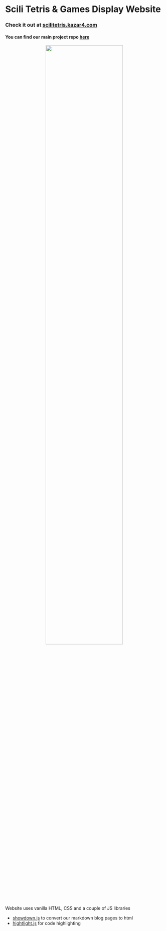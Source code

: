 # Scili Tetris & Games Display Website

### Check it out at [scilitetris.kazar4.com](https://scilitetris.kazar4.com) 
#### You can find our main project repo [here](https://github.com/kazar4/SciliTetris)

<a href="https://scilitetris.kazar4.com">
<p align="center" width="100%">
    <img width="70%" src="https://scilitetris.kazar4.com/media/sciliwebsiteround.png?1">
</p>
</a>

Website uses vanilla HTML, CSS and a couple of JS libraries
 - [showdown.js](https://github.com/showdownjs/showdown) to convert our markdown blog pages to html
 - [hightlight.js](https://highlightjs.org) for code highlighting
